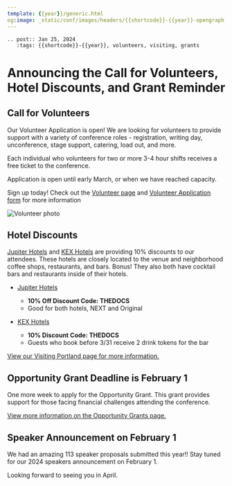 ```yaml
---
template: {{year}}/generic.html
og:image: _static/conf/images/headers/{{shortcode}}-{{year}}-opengraph.jpg
---
```


```{eval-rst}
.. post:: Jan 25, 2024
   :tags: {{shortcode}}-{{year}}, volunteers, visiting, grants
```

# Announcing the Call for Volunteers, Hotel Discounts, and Grant Reminder

## Call for Volunteers

Our Volunteer Application is open! We are looking for volunteers to provide support with a variety of conference roles - registration, writing day, unconference, stage support, catering, load out, and more. 

Each individual who volunteers for two or more 3-4 hour shifts receives a free ticket to the conference. 

Application is open until early March, or when we have reached capacity. 

Sign up today! Check out the [Volunteer page](https://writethedocs.org/conf/portland/2024/volunteer/) and [Volunteer Application form](https://docs.google.com/forms/d/e/1FAIpQLSfvU7kB_miEAPmHKiIynJ1fh7zsUEpgM2Xsya6Bm20olo3mYw/viewform?usp=sf_link) for more information


![Volunteer photo](/_static/img/2024/volunteer.jpg)

## Hotel Discounts

[Jupiter Hotels](https://www.jupiterhotel.com/) and [KEX Hotels](https://kexhotels.com/) are providing 10% discounts to our attendees. These hotels are closely located to the venue and neighborhood coffee shops, restaurants, and bars. Bonus! They also both have cocktail bars and restaurants inside of their hotels. 

- [Jupiter Hotels](https://www.jupiterhotel.com/) 
    - **10% Off Discount Code: THEDOCS**
    - Good for both hotels, NEXT and Original 

- [KEX Hotels](https://kexhotels.com/)
    - **10% Discount Code: THEDOCS**
    - Guests who book before 3/31 receive 2 drink tokens for the bar

[View our Visiting Portland page for more information.](https://www.writethedocs.org/conf/portland/2024/visiting/)

## Opportunity Grant Deadline is February 1

One more week to apply for the Opportunity Grant. This grant provides support for those facing financial challenges attending the conference.

[View more information on the Opportunity Grants page.](https://www.writethedocs.org/conf/portland/2024/opportunity-grants/)

## Speaker Announcement on February 1

We had an amazing 113 speaker proposals submitted this year!! Stay tuned for our 2024 speakers announcement on February 1.

Looking forward to seeing you in April.
